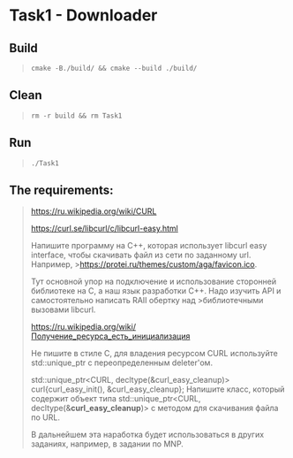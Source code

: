 # Task1 - Downloader
## Build
>`cmake -B./build/ && cmake --build ./build/`
## Clean
>`rm -r build && rm Task1`
## Run
> `./Task1`
## The requirements:
>https://ru.wikipedia.org/wiki/CURL
>
>https://curl.se/libcurl/c/libcurl-easy.html
>
>Напишите программу на C++, которая использует libcurl easy interface, чтобы скачивать файл из сети по заданному url. Например, >https://protei.ru/themes/custom/aga/favicon.ico.
>
>Тут основной упор на подключение и использование сторонней библиотеке на C, а наш язык разработки C++. Надо изучить API и самостоятельно написать RAII обертку над >библиотечными вызовами libcurl.
>
>https://ru.wikipedia.org/wiki/Получение_ресурса_есть_инициализация
>
>Не пишите в стиле C, для владения ресурсом CURL используйте std::unique_ptr с переопределенным deleter'ом.
>
>std::unique_ptr<CURL, decltype(&curl_easy_cleanup)> curl{curl_easy_init(), &curl_easy_cleanup};
>Напишите класс, который содержит объект типа std::unique_ptr<CURL, decltype(&**curl_easy_cleanup**)> с методом для скачивания файла по URL.
>
>В дальнейшем эта наработка будет использоваться в других заданиях, например, в задании по MNP.
>

